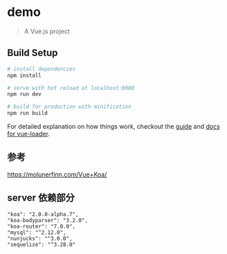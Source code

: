 # demo

> A Vue.js project

## Build Setup

``` bash
# install dependencies
npm install

# serve with hot reload at localhost:8080
npm run dev

# build for production with minification
npm run build
```

For detailed explanation on how things work, checkout the [guide](http://vuejs-templates.github.io/webpack/) and [docs for vue-loader](http://vuejs.github.io/vue-loader).


## 参考

https://molunerfinn.com/Vue+Koa/

## server 依赖部分

```
"koa": "2.0.0-alpha.7",
"koa-bodyparser": "3.2.0",
"koa-router": "7.0.0",
"mysql": "^2.12.0",
"nunjucks": "^3.0.0",
"sequelize": "^3.28.0"

```